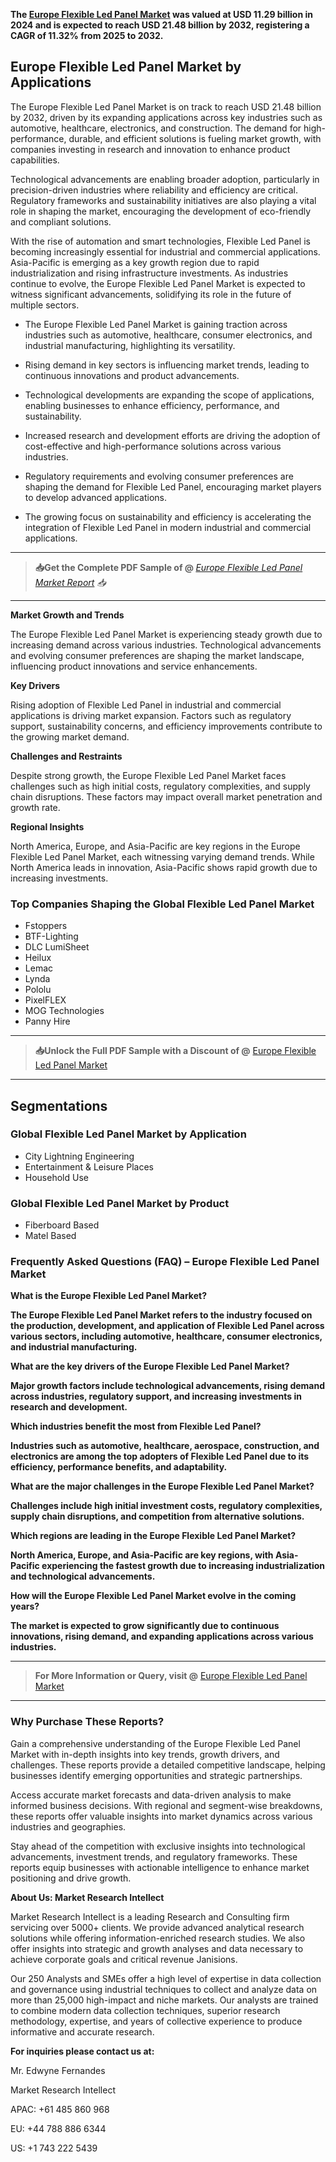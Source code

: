 <p><strong>The <a href="https://www.marketresearchintellect.com/download-sample/?rid=311478&amp;utm_source=Pulse-April-Europe&amp;utm_medium=852">Europe Flexible Led Panel Market</a> was valued at USD 11.29 billion in 2024 and is expected to reach USD 21.48 billion by 2032, registering a CAGR of 11.32% from 2025 to 2032.</strong></p><h2>Europe Flexible Led Panel Market by Applications&nbsp;</h2><p><p>The Europe Flexible Led Panel Market is on track to reach USD 21.48 billion by 2032, driven by its expanding applications across key industries such as automotive, healthcare, electronics, and construction. The demand for high-performance, durable, and efficient solutions is fueling market growth, with companies investing in research and innovation to enhance product capabilities.</p><p>Technological advancements are enabling broader adoption, particularly in precision-driven industries where reliability and efficiency are critical. Regulatory frameworks and sustainability initiatives are also playing a vital role in shaping the market, encouraging the development of eco-friendly and compliant solutions.</p><p>With the rise of automation and smart technologies, Flexible Led Panel is becoming increasingly essential for industrial and commercial applications. Asia-Pacific is emerging as a key growth region due to rapid industrialization and rising infrastructure investments. As industries continue to evolve, the Europe Flexible Led Panel Market is expected to witness significant advancements, solidifying its role in the future of multiple sectors.</p></p><ul><li><p>The Europe Flexible Led Panel Market is gaining traction across industries such as automotive, healthcare, consumer electronics, and industrial manufacturing, highlighting its versatility.</p></li><li><p>Rising demand in key sectors is influencing market trends, leading to continuous innovations and product advancements.</p></li><li><p>Technological developments are expanding the scope of applications, enabling businesses to enhance efficiency, performance, and sustainability.</p></li><li><p>Increased research and development efforts are driving the adoption of cost-effective and high-performance solutions across various industries.</p></li><li><p>Regulatory requirements and evolving consumer preferences are shaping the demand for Flexible Led Panel, encouraging market players to develop advanced applications.</p></li><li><p>The growing focus on sustainability and efficiency is accelerating the integration of Flexible Led Panel in modern industrial and commercial applications.</p></li></ul><hr /><blockquote><p><strong><span class="font-[700]">📥Get the Complete PDF Sample of @ </span></strong><em><span class="font-[700]"><a href="https://www.marketresearchintellect.com/download-sample/?rid=311478&amp;utm_source=Pulse-April-Europe&amp;utm_medium=852" target="_blank" data-tracking-control-name="article-ssr-frontend-pulse_little-text-block" data-tracking-will-navigate="" data-test-link="">Europe Flexible Led Panel Market Report</a>&nbsp;📥</span></em></p></blockquote><hr /><p class="" data-start="77" data-end="360"><strong data-start="77" data-end="105">Market Growth and Trends</strong></p><p class="" data-start="77" data-end="360">The Europe Flexible Led Panel Market is experiencing steady growth due to increasing demand across various industries. Technological advancements and evolving consumer preferences are shaping the market landscape, influencing product innovations and service enhancements.</p><p class="" data-start="362" data-end="606"><strong data-start="362" data-end="377">Key Drivers</strong></p><p class="" data-start="362" data-end="606">Rising adoption of Flexible Led Panel in industrial and commercial applications is driving market expansion. Factors such as regulatory support, sustainability concerns, and efficiency improvements contribute to the growing market demand.</p><p class="" data-start="608" data-end="849"><strong data-start="608" data-end="637">Challenges and Restraints</strong></p><p class="" data-start="608" data-end="849">Despite strong growth, the Europe Flexible Led Panel Market faces challenges such as high initial costs, regulatory complexities, and supply chain disruptions. These factors may impact overall market penetration and growth rate.</p><p class="" data-start="851" data-end="1095"><strong data-start="851" data-end="872">Regional Insights</strong></p><p class="" data-start="851" data-end="1095">North America, Europe, and Asia-Pacific are key regions in the Europe Flexible Led Panel Market, each witnessing varying demand trends. While North America leads in innovation, Asia-Pacific shows rapid growth due to increasing investments.</p><p><h3>Top Companies Shaping the Global Flexible Led Panel Market </h3><ul><li>Fstoppers</li><li>BTF-Lighting</li><li>DLC LumiSheet</li><li>Heilux</li><li>Lemac</li><li>Lynda</li><li>Pololu</li><li>PixelFLEX</li><li>MOG Technologies</li><li>Panny Hire</li></ul></p><hr /><blockquote><p><strong>📥Unlock the Full PDF Sample with a Discount of @</strong> <a href="https://www.marketresearchintellect.com/ask-for-discount/?rid=311478&amp;utm_source=Pulse-April-Europe&amp;utm_medium=852">Europe Flexible Led Panel Market</a></p></blockquote><hr /><p><h2>Segmentations</h2><h3>Global Flexible Led Panel Market by Application</h3><ul><li>City Lightning Engineering</li><li>Entertainment & Leisure Places</li><li>Household Use</li></ul><h3>Global Flexible Led Panel Market by Product</h3><ul><li>Fiberboard Based</li><li>Matel Based</li></ul></p><h3><strong>Frequently Asked Questions (FAQ) &ndash; Europe Flexible Led Panel Market</strong></h3><p><strong>What is the Europe Flexible Led Panel Market?</strong></p><p><strong>The Europe Flexible Led Panel Market refers to the industry focused on the production, development, and application of Flexible Led Panel across various sectors, including automotive, healthcare, consumer electronics, and industrial manufacturing.</strong></p><p><strong>What are the key drivers of the Europe Flexible Led Panel Market?</strong></p><p><strong>Major growth factors include technological advancements, rising demand across industries, regulatory support, and increasing investments in research and development.</strong></p><p><strong>Which industries benefit the most from Flexible Led Panel?</strong></p><p><strong>Industries such as automotive, healthcare, aerospace, construction, and electronics are among the top adopters of Flexible Led Panel due to its efficiency, performance benefits, and adaptability.</strong></p><p><strong>What are the major challenges in the Europe Flexible Led Panel Market?</strong></p><p><strong>Challenges include high initial investment costs, regulatory complexities, supply chain disruptions, and competition from alternative solutions.</strong></p><p><strong>Which regions are leading in the Europe Flexible Led Panel Market?</strong></p><p><strong>North America, Europe, and Asia-Pacific are key regions, with Asia-Pacific experiencing the fastest growth due to increasing industrialization and technological advancements.</strong></p><p><strong>How will the Europe Flexible Led Panel Market evolve in the coming years?</strong></p><p><strong>The market is expected to grow significantly due to continuous innovations, rising demand, and expanding applications across various industries.</strong></p><hr /><blockquote><p><span class="font-[700]"><strong>For More Information or Query, visit&nbsp;@</strong>&nbsp;</span><span class="font-[700]"><a href="https://www.marketresearchintellect.com/product/global-flexible-led-panel-market-size-and-forecast/?utm_source=Linkedin&utm_medium=852" target="_blank" data-tracking-control-name="article-ssr-frontend-pulse_little-text-block" data-tracking-will-navigate="" data-test-link="">Europe Flexible Led Panel Market</a></span></p></blockquote><hr /><h3><strong data-start="0" data-end="31">Why Purchase These Reports?</strong></h3><p class="" data-start="35" data-end="297">Gain a comprehensive understanding of the Europe Flexible Led Panel Market with in-depth insights into key trends, growth drivers, and challenges. These reports provide a detailed competitive landscape, helping businesses identify emerging opportunities and strategic partnerships.</p><p class="" data-start="299" data-end="540">Access accurate market forecasts and data-driven analysis to make informed business decisions. With regional and segment-wise breakdowns, these reports offer valuable insights into market dynamics across various industries and geographies.</p><p class="" data-start="542" data-end="784">Stay ahead of the competition with exclusive insights into technological advancements, investment trends, and regulatory frameworks. These reports equip businesses with actionable intelligence to enhance market positioning and drive growth.</p><p><strong><span class="font-[700]">About Us: Market Research Intellect</span></strong></p><p><span class="">Market Research Intellect is a leading Research and Consulting firm servicing over 5000+ clients. We provide advanced analytical research solutions while offering information-enriched research studies.&nbsp;</span>We also offer insights into strategic and growth analyses and data necessary to achieve corporate goals and critical revenue Janisions.</p><p><span class="">Our 250 Analysts and SMEs offer a high level of expertise in data collection and governance using industrial techniques to collect and analyze data on more than 25,000 high-impact and niche markets. Our analysts are trained to combine modern data collection techniques, superior research methodology, expertise, and years of collective experience to produce informative and accurate research.</span></p><p><strong>For inquiries please contact us at:</strong></p><p>Mr. Edwyne Fernandes</p><p>Market Research Intellect</p><p>APAC: +61 485 860 968</p><p>EU: +44 788 886 6344</p><p>US: +1 743 222 5439</p>